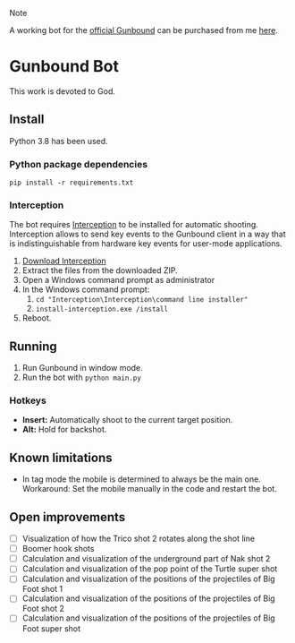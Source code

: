 > [!NOTE]
> A working bot for the [official Gunbound](https://gunbound.gnjoy.asia/) can be purchased from me [here](https://www.patreon.com/SanjoSolutions/shop/bot-for-gunbound-674682).

# Gunbound Bot

This work is devoted to God.

## Install

Python 3.8 has been used.

### Python package dependencies

```
pip install -r requirements.txt
```

### Interception

The bot requires [Interception](http://www.oblita.com/interception.html) to be installed for automatic shooting.
Interception allows to send key events to the Gunbound client in a way that
is indistinguishable from hardware key events for user-mode applications.

1. [Download Interception](https://github.com/oblitum/Interception/releases/tag/v1.0.1)
2. Extract the files from the downloaded ZIP.
3. Open a Windows command prompt as administrator
4. In the Windows command prompt:
    1. `cd "Interception\Interception\command line installer"`
    2. `install-interception.exe /install`
5. Reboot.

## Running

1. Run Gunbound in window mode.
2. Run the bot with `python main.py`

### Hotkeys

* __Insert:__ Automatically shoot to the current target position.
* __Alt:__ Hold for backshot.

## Known limitations

* In tag mode the mobile is determined to always be the main one.<br>
  Workaround: Set the mobile manually in the code and restart the bot.

## Open improvements

* [ ] Visualization of how the Trico shot 2 rotates along the shot line
* [ ] Boomer hook shots
* [ ] Calculation and visualization of the underground part of Nak shot 2
* [ ] Calculation and visualization of the pop point of the Turtle super shot
* [ ] Calculation and visualization of the positions of the projectiles of Big Foot shot 1
* [ ] Calculation and visualization of the positions of the projectiles of Big Foot shot 2
* [ ] Calculation and visualization of the positions of the projectiles of Big Foot super shot
